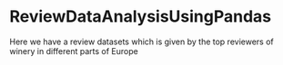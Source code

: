 # ReviewDataAnalysisUsingPandas
Here we have a review datasets which is given by the top reviewers of winery in different parts of Europe
